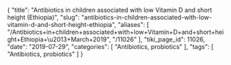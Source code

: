 {
    "title": "Antibiotics in children associated with low Vitamin D and short height (Ethiopia)",
    "slug": "antibiotics-in-children-associated-with-low-vitamin-d-and-short-height-ethiopia",
    "aliases": [
        "/Antibiotics+in+children+associated+with+low+Vitamin+D+and+short+height+Ethiopia+\u2013+March+2019",
        "/11026"
    ],
    "tiki_page_id": 11026,
    "date": "2019-07-29",
    "categories": [
        "Antibiotics, probiotics"
    ],
    "tags": [
        "Antibiotics, probiotics"
    ]
}
